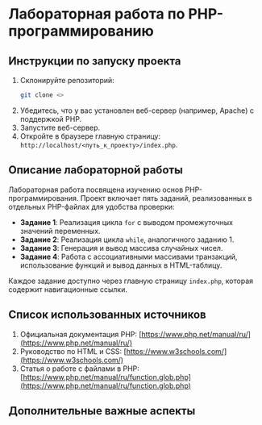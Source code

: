 # Лабораторная работа по PHP-программированию

## Инструкции по запуску проекта

1. Склонируйте репозиторий:
   ```bash
   git clone <>
   ```
2. Убедитесь, что у вас установлен веб-сервер (например, Apache) с поддержкой PHP.
3. Запустите веб-сервер.
4. Откройте в браузере главную страницу: `http://localhost/<путь_к_проекту>/index.php`.

## Описание лабораторной работы

Лабораторная работа посвящена изучению основ PHP-программирования. Проект включает пять заданий, реализованных в отдельных PHP-файлах для удобства проверки:

- **Задание 1**: Реализация цикла `for` с выводом промежуточных значений переменных.
- **Задание 2**: Реализация цикла `while`, аналогичного заданию 1.
- **Задание 3**: Генерация и вывод массива случайных чисел.
- **Задание 4**: Работа с ассоциативными массивами транзакций, использование функций и вывод данных в HTML-таблицу.

Каждое задание доступно через главную страницу `index.php`, которая содержит навигационные ссылки.

## Список использованных источников

1. Официальная документация PHP: [https://www.php.net/manual/ru/](https://www.php.net/manual/ru/)
2. Руководство по HTML и CSS: [https://www.w3schools.com/](https://www.w3schools.com/)
3. Статья о работе с файлами в PHP: [https://www.php.net/manual/ru/function.glob.php](https://www.php.net/manual/ru/function.glob.php)

## Дополнительные важные аспекты

